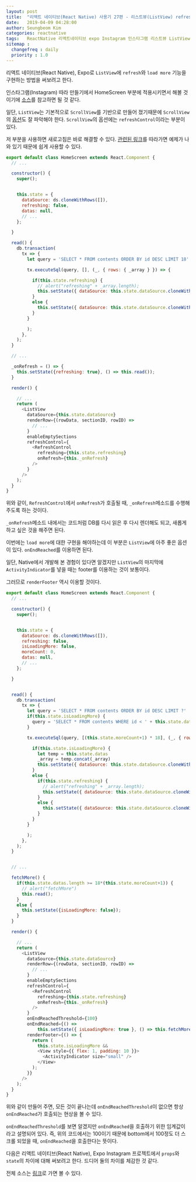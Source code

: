 ```yaml
---
layout: post
title:  "리액트 네이티브(React Native) 사용기 27편 - 리스트뷰(ListView) refresh, load more"
date:   2019-04-09 04:28:00
author: Seungbeom Kim
categories: reactnative
tags:	ReactNative 리액트네이티브 expo Instagram 인스타그램 리스트뷰 ListView
sitemap :
  changefreq : daily
  priority : 1.0
---
```


리액트 네이티브(React Native), Expo로 `ListView`에 `refresh`와 `load more` 기능을 구현하는 방법을 써보려고 한다.

인스타그램(Instagram) 따라 만들기에서 HomeScreen 부분에 적용시키면서 해볼 것이기에 [소스](https://github.com/myksb1223/ReactNative-instagram-example/blob/master/HomeScreen.js)를 참고하면 될 것 같다.

일단, `ListView`는 기본적으로 `ScrollView`를 기반으로 만들어 졌기때문에 `ScrollView`의 [옵션](https://docs.expo.io/versions/v32.0.0/react-native/scrollview/)도 잘 파악해야 한다. `ScrollView`의 옵션에는 `refreshControl`이라는 부분이 있다.

저 부분을 사용하면 새로고침은 바로 해결할 수 있다. [관련된 링크](https://docs.expo.io/versions/v32.0.0/react-native/refreshcontrol/)를 따라가면 예제가 나와 있기 때문에 쉽게 사용할 수 있다.

```javascript
export default class HomeScreen extends React.Component {
  // ...

  constructor() {
    super();


    this.state = {
      dataSource: ds.cloneWithRows([]),
      refreshing: false,
      datas: null,
      // ...
    };

  }

  read() {
    db.transaction(
      tx => {
        let query = 'SELECT * FROM contents ORDER BY id DESC LIMIT 18'

        tx.executeSql(query, [], (_, { rows: { _array } }) => {

          if(this.state.refreshing) {
            // alert("refreshing" + _array.length);
            this.setState({ dataSource: this.state.dataSource.cloneWithRows(_array), datas: _array, refreshing: false})
          }
          else {
            this.setState({ dataSource: this.state.dataSource.cloneWithRows(_array), datas: _array})
          }
        }

        );
      },
    );
  }

  // ...

  _onRefresh = () => {
    this.setState({refreshing: true}, () => this.read());
  }

  render() {

    // ...
    return (
      <ListView
        dataSource={this.state.dataSource}
        renderRow={(rowData, sectionID, rowID) =>
          // ...
        }
        enableEmptySections
        refreshControl={
          <RefreshControl
            refreshing={this.state.refreshing}
            onRefresh={this._onRefresh}
          />
        }
      />
    );
  }
}
```

위와 같이, `RefreshControl`에서 `onRefresh`가 호출될 때, `_onRefresh`메소드를 수행해주도록 하는 것이다.

`_onRefresh`메소드 내에서는 코드처럼 DB를 다시 읽은 후 다시 렌더해도 되고, 새롭게 하고 싶은 것을 해주면 된다.

이번에는 `load more`에 대한 구현을 해야하는데 이 부분은 `ListView`에 아주 좋은 옵션이 있다. `onEndReached`를 이용하면 된다.

일단, Native에서 개발해 본 경험이 있다면 알겠지만 `ListView`의 마지막에 `ActivityIndicator`를 넣을 때는 footer를 이용하는 것이 보통이다.

그러므로 `renderFooter` 역시 이용할 것이다.

```javascript
export default class HomeScreen extends React.Component {
  // ...

  constructor() {
    super();


    this.state = {
      dataSource: ds.cloneWithRows([]),
      refreshing: false,
      isLoadingMore: false,
      moreCount: 0,
      datas: null,
      // ...
    };

  }


  read() {
    db.transaction(
      tx => {
        let query = 'SELECT * FROM contents ORDER BY id DESC LIMIT ?'
        if(this.state.isLoadingMore) {
          query = 'SELECT * FROM contents WHERE id < ' + this.state.datas[this.state.datas.length-1]["id"] + ' ORDER BY id DESC LIMIT ?'
        }

        tx.executeSql(query, [(this.state.moreCount+1) * 18], (_, { rows: { _array } }) => {

          if(this.state.isLoadingMore) {
            let temp = this.state.datas
            _array = temp.concat(_array)
            this.setState({ dataSource: this.state.dataSource.cloneWithRows(_array), datas: _array, moreCount: this.state.moreCount+1})
          }
          else {
            if(this.state.refreshing) {
              // alert("refreshing" + _array.length);
              this.setState({ dataSource: this.state.dataSource.cloneWithRows(_array), datas: _array, refreshing: false})
            }
            else {
              this.setState({ dataSource: this.state.dataSource.cloneWithRows(_array), datas: _array})
            }
          }
        }

        );
      },
    );
  }


  // ...

  fetchMore() {
    if(this.state.datas.length >= 18*(this.state.moreCount+1)) {
      // alert("fetchMore")
      this.read();
    }
    else {
      this.setState({isLoadingMore: false});
    }
  }

  render() {

    // ...
    return (
      <ListView
        dataSource={this.state.dataSource}
        renderRow={(rowData, sectionID, rowID) =>
          // ...
        }
        enableEmptySections
        refreshControl={
          <RefreshControl
            refreshing={this.state.refreshing}
            onRefresh={this._onRefresh}
          />
        }
        onEndReachedThreshold={100}
        onEndReached={() =>
            this.setState({ isLoadingMore: true }, () => this.fetchMore())}
        renderFooter={() => {
          return (
            this.state.isLoadingMore &&
            <View style={{ flex: 1, padding: 10 }}>
              <ActivityIndicator size="small" />
            </View>
          );
        }}
      />
    );
  }
}
```

위와 같이 만들어 주면, 모든 것이 끝나는데 `onEndReachedThreshold`이 없으면 항상 `onEndReached`가 호출되는 현상을 볼 수 있다.

`onEndReachedThreshold`를 보면 알겠지만 `onEndReached`을 호출하기 위한 임계값이라고 설명되어 있다. 즉, 위의 코드에서는 100이기 때문에 bottom에서 100정도 더 스크롤 되었을 때, `onEndReached`을 호출한다는 뜻이다.

다음은 리액트 네이티브(React Native), Expo Instagram 프로젝트에서 `props`와 `state`의 차이에 대해 써보려고 한다. 드디어 둘의 차이를 체감한 것 같다.

전체 소스는 [링크](https://github.com/myksb1223/ReactNative-instagram-example)로 가면 볼 수 있다.
